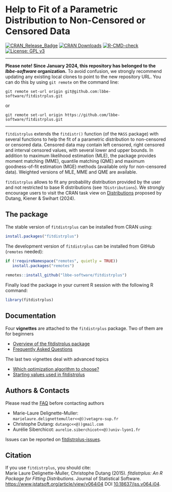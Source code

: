 # Help to Fit of a Parametric Distribution to Non-Censored or Censored Data 

[![CRAN_Release_Badge](http://www.r-pkg.org/badges/version-ago/fitdistrplus)](https://cran.r-project.org/package=fitdistrplus)
[![CRAN Downloads](https://cranlogs.r-pkg.org/badges/fitdistrplus)](https://cran.r-project.org/package=fitdistrplus)
[![R-CMD-check](https://github.com/lbbe-software/fitdistrplus/actions/workflows/R-CMD-check.yaml/badge.svg)](https://github.com/lbbe-software/fitdistrplus/actions/workflows/R-CMD-check.yaml)
[![License: GPL v3](https://img.shields.io/badge/License-GPLv3-blue.svg)](https://www.gnu.org/licenses/gpl-3.0)

---------------------------

**Please note! Since January 2024, this repository has belonged to the *lbbe-software* organization.**
To avoid confusion, we strongly recommend updating any existing local clones to point to the new 
repository URL. You can do this by using `git remote` on the command line:

`git remote set-url origin git@github.com:lbbe-software/fitdistrplus.git`

or 

`git remote set-url origin https://github.com/lbbe-software/fitdistrplus.git`

---------------------------

`fitdistrplus` extends the `fitdistr()` function (of the `MASS` package) with several functions to help the fit of a parametric distribution to non-censored or censored data. Censored data may contain left censored, right censored and interval censored values, with several lower and upper bounds. In addition to maximum likelihood estimation (MLE), the package provides moment matching (MME), quantile matching (QME) and maximum goodness-of-fit estimation (MGE) methods (available only for non-censored data). Weighted versions of MLE, MME and QME are available.

`fitdistrplus` allows to fit any probability distribution provided by the user and not restricted to base R distributions (see `?Distributions`). We strongly encourage users to visit the CRAN task view 
on [Distributions](https://cran.r-project.org/view=Distributions) proposed by Dutang, Kiener & Swihart (2024).

## The package

The stable version of `fitdistrplus` can be installed from CRAN using:
```r
install.packages("fitdistrplus")
```

The development version of `fitdistrplus` can be installed from GitHub (`remotes` needed):
```r
if (!requireNamespace("remotes", quietly = TRUE))
   install.packages("remotes")
   
remotes::install_github("lbbe-software/fitdistrplus")
``` 

Finally load the package in your current R session with the following R command:
```r
library(fitdistrplus)
```

## Documentation

Four **vignettes** are attached to the `fitdistrplus` package. Two of them are for beginners

- <a href="https://lbbe-software.github.io/fitdistrplus/articles/fitdistrplus_vignette.html" target="_blank">Overview of the fitdistrplus package</a>
- <a href="https://lbbe-software.github.io/fitdistrplus/articles/FAQ.html" target="_blank">Frequently Asked Questions</a>

The last two vignettes deal with advanced topics

- <a href="https://lbbe-software.github.io/fitdistrplus/articles/Optimalgo.html" target="_blank">Which optimization algorithm to choose?</a>
- <a href="https://lbbe-software.github.io/fitdistrplus/articles/starting-values.html" target="_blank">Starting values used in fitdistrplus</a>



## Authors & Contacts

Please read the <a href="https://lbbe-software.github.io/fitdistrplus/articles/FAQ.html" target="_blank">FAQ</a> before contacting authors

- Marie-Laure Delignette-Muller: `marielaure.delignettemuller<<@))vetagro-sup.fr`
- Christophe Dutang: `dutangc<<@))gmail.com`
- Aurélie Siberchicot: `aurelie.siberchicot<<@))univ-lyon1.fr`

Issues can be reported on [fitdistrplus-issues](https://github.com/lbbe-software/fitdistrplus/issues).

## Citation

If you use `fitdistrplus`, you should cite: <br />
Marie Laure Delignette-Muller, Christophe Dutang (2015). 
*fitdistrplus: An R Package for Fitting Distributions.*
Journal of Statistical Software.
<a href="https://www.jstatsoft.org/article/view/v064i04" target="_blank">https://www.jstatsoft.org/article/view/v064i04</a>
DOI [10.18637/jss.v064.i04](https://doi.org/10.18637/jss.v064.i04).
